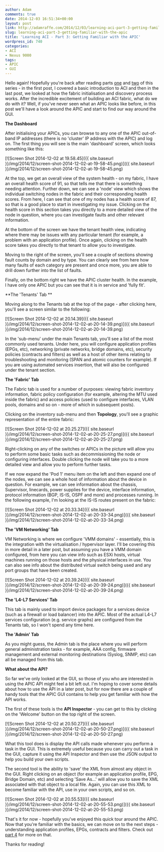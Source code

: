 ```yaml
---
author: Adam
comments: true
date: 2014-12-03 16:51:34+00:00
layout: post
link: http://adamraffe.com/2014/12/03/learning-aci-part-3-getting-familiar-with-the-apic/
slug: learning-aci-part-3-getting-familiar-with-the-apic
title: 'Learning ACI - Part 3: Getting Familiar with the APIC'
wordpress_id: 740
categories:
- ACI
- Nexus 9000
tags:
- APIC
- GUI
---
```


Hello again! Hopefully you're back after reading parts [one](http://wp.me/p34R3O-bk) and [two](http://wp.me/p34R3O-bw) of this series - in the first post, I covered a basic introduction to ACI and then in the last post, we looked at how the fabric initialisation and discovery process works. After the incredible excitement of building an ACI fabric, what do we do with it? Well, if you've never seen what an APIC looks like before, in this post we'll have a look around the APIC and start to find our way around the GUI.

<!-- more -->

**The Dashboard**

After initialising your APICs, you can browse to any one of the APIC out-of-band IP addresses (there is no 'cluster' IP address with the APIC) and log on. The first thing you will see is the main 'dashboard' screen, which looks something like this:

[![Screen Shot 2014-12-02 at 19.58.45]({{ site.baseurl }}/img/2014/12/screen-shot-2014-12-02-at-19-58-45.png)]({{ site.baseurl }}/img/2014/12/screen-shot-2014-12-02-at-19-58-45.png)

At the top, we get an overall view of the system health - on my fabric, I have an overall health score of 91, so that tells me that there is something needing attention. Further down, we can see a 'node' view which shows the individual switching nodes in the fabric and their corresponding health scores. From here, I can see that one of my nodes has a health score of 87, so that is a good place to start in investigating my issue. Clicking on the health score in this section takes you directly to a more detailed view of the node in question, where you can investigate faults and other relevant information.

At the bottom of the screen we have the tenant health view, indicating where there may be issues with any particular tenant (for example, a problem with an application profile). Once again, clicking on the health score takes you directly to that tenant to allow you to investigate.

Moving to the right of the screen, you'll see a couple of sections showing fault counts by domain and by type. You can clearly see from here how many faults of each category are present and once more, you are able to drill down further into the list of faults.

Finally, on the bottom right we have the APIC cluster health. In the example, I have only one APIC but you can see that it is in service and 'fully fit'.

**The 'Tenants' Tab
**

Moving along to the Tenants tab at the top of the page - after clicking here, you'll see a screen similar to the following:

[![Screen Shot 2014-12-02 at 20.14.39]({{ site.baseurl }}/img/2014/12/screen-shot-2014-12-02-at-20-14-39.png)]({{ site.baseurl }}/img/2014/12/screen-shot-2014-12-02-at-20-14-39.png)

In the 'sub-menu' under the main Tenants tab, you'll see a list of the most commonly used tenants. Under here, you will configure application profiles (EPGs, etc), networking (private networks, bridge domains, etc), security policies (contracts and filters) as well as a host of other items relating to troubleshooting and monitoring (SPAN and atomic counters for example). If you are using automated services insertion, that will also be configured under the tenant section.

**The 'Fabric' Tab**

The Fabric tab is used for a number of purposes: viewing fabric inventory information, fabric policy configuration (for example, altering the MTU used inside the fabric) and access policies (used to configure interfaces, VLAN pools, domains and so on - more of which in subsequent posts).

Clicking on the inventory sub-menu and then **Topology**, you'll see a graphic representation of the entire fabric:

[![Screen Shot 2014-12-02 at 20.25.27]({{ site.baseurl }}/img/2014/12/screen-shot-2014-12-02-at-20-25-27.png)]({{ site.baseurl }}/img/2014/12/screen-shot-2014-12-02-at-20-25-27.png)

Right-clicking on any of the switches or APICs in the picture will allow you to perform some basic tasks such as decommissioning the node or configuring interfaces. Double clicking the node will take you to a more detailed view and allow you to perform further tasks.

If we now expand the 'Pod 1' menu item on the left and then expand one of the nodes, we can see a whole host of information about the device in question. For example, we can see information about the chassis, Supervisor, linecards, power supplies for the device, interface information, protocol information (BGP, IS-IS, OSPF and more) and processes running. In the following example, I'm looking at the IS-IS routes present on the fabric:

[![Screen Shot 2014-12-02 at 20.33.34]({{ site.baseurl }}/img/2014/12/screen-shot-2014-12-02-at-20-33-34.png)]({{ site.baseurl }}/img/2014/12/screen-shot-2014-12-02-at-20-33-34.png)

**The 'VM Networking' Tab**

VM Networking is where we configure 'VMM domains' - essentially, this is the integration with the virtualisation / hypervisor layer. I'll be covering this in more detail in a later post, but assuming you have a VMM domain configured, from here you can view info such as ESXi hosts, virtual machines running on those hosts and the physical interfaces in use. You can also see info about the distributed virtual switch being used and any port groups that have been created.

[![Screen Shot 2014-12-02 at 20.39.24]({{ site.baseurl }}/img/2014/12/screen-shot-2014-12-02-at-20-39-24.png)]({{ site.baseurl }}/img/2014/12/screen-shot-2014-12-02-at-20-39-24.png)

**The 'L4-L7 Services' Tab**

This tab is mainly used to import device packages for a services device (such as a firewall or load balancer) into the APIC. Most of the actual L4-L7 services configuration (e.g. service graphs) are configured from the Tenants tab, so I won't spend any time here.

**The 'Admin' Tab**

As you might guess, the Admin tab is the place where you will perform general administration tasks - for example, AAA config, firmware management and external monitoring destinations (Syslog, SNMP, etc) can all be managed from this tab.

**What about the API?**

So far we've only looked at the GUI, so those of you who are interested in using the APIC API might feel a bit left out. I'm hoping to cover some details about how to use the API in a later post, but for now there are a couple of handy tools that the APIC GUI contains to help you get familiar with how the API works.

The first of these tools is the **API Inspector** - you can get to this by clicking on the 'Welcome' button on the top right of the screen.

[![Screen Shot 2014-12-02 at 20.50.27]({{ site.baseurl }}/img/2014/12/screen-shot-2014-12-02-at-20-50-27.png)]({{ site.baseurl }}/img/2014/12/screen-shot-2014-12-02-at-20-50-27.png)

What this tool does is display the API calls made whenever you perform a task in the GUI. This is extremely useful because you can carry out a task in the GUI, capture it using the API Inspector and then use the JSON output to help you build your own scripts.

The second tool is the ability to 'save' the XML from almost any object in the GUI. Right clicking on an object (for example an application profile, EPG, Bridge Domain, etc) and selecting 'Save As...' will allow you to save the XML associated with that object to a local file. Again, you can use this XML to become familiar with the API, use in your own scripts, and so on.

[![Screen Shot 2014-12-02 at 20.55.53]({{ site.baseurl }}/img/2014/12/screen-shot-2014-12-02-at-20-55-53.png)]({{ site.baseurl }}/img/2014/12/screen-shot-2014-12-02-at-20-55-53.png)

That's it for now - hopefully you've enjoyed this quick tour around the APIC. Now that you're familiar with the basics, we can move on to the next steps - understanding application profiles, EPGs, contracts and filters. Check out [part 4](http://adamraffe.com/2015/01/02/learning-aci-part-4-application-profiles-epgs-contracts-and-filters/) for more on that.

Thanks for reading!
